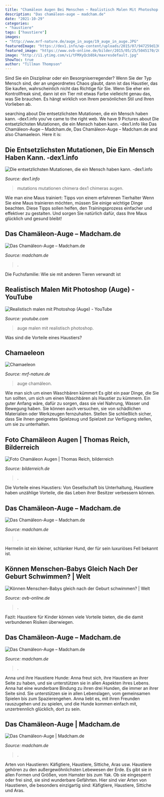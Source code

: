 ```yaml
---
title: "Chamäleon Augen Bei Menschen ~ Realistisch Malen Mit Photoshop (auge)"
description: "Das chamäleon-auge – madcham.de"
date: "2021-10-29"
categories:
- "haustiere"
tags: ["haustiere"]
images:
- "http://www.mrf-nature.de/auge_in_auge/19_auge_in_auge.JPG"
featuredImage: "https://dex1.info/wp-content/uploads/2015/07/947259d1300af43c24bca7c4e4bb2149.jpg"
featured_image: "https://www.ovb-online.de/bilder/2015/05/25/5045170/2063453815-66489943_526-Oef.jpg"
image: "http://i1.ytimg.com/vi/tFMXyQcb8bk/maxresdefault.jpg"
ShowToc: true
author: "Tillman Thompson"
---
```



Sind Sie ein Disziplinar oder ein Besorgniserregender?
Wenn Sie der Typ Mensch sind, der an ungeordnetes Chaos glaubt, dann ist das Haustier, das Sie kaufen, wahrscheinlich nicht das Richtige für Sie. Wenn Sie eher ein Kontrollfreak sind, dann ist ein Tier mit etwas Farbe vielleicht genau das, was Sie brauchen. Es hängt wirklich von Ihrem persönlichen Stil und Ihren Vorlieben ab.

	

		
searching about Die entsetzlichsten Mutationen, die ein Mensch haben kann. -dex1.info you've came to the right web. We have 9 Pictures about Die entsetzlichsten Mutationen, die ein Mensch haben kann. -dex1.info like Das Chamäleon-Auge – Madcham.de, Das Chamäleon-Auge – Madcham.de and also Chamaeleon. Here it is:
		
    
## Die Entsetzlichsten Mutationen, Die Ein Mensch Haben Kann. -dex1.info

<img loading=lazy src="https://dex1.info/wp-content/uploads/2015/07/947259d1300af43c24bca7c4e4bb2149.jpg" onerror="this.onerror=null;this.src='https://tse1.mm.bing.net/th?id=OIP.QZXMMfPFj4P6TTfxIK6xkQHaET&amp;pid=15.1';" alt="Die entsetzlichsten Mutationen, die ein Mensch haben kann. -dex1.info">

_Source: dex1.info_

>mutations mutationen chimera dex1 chimeras augen. 

	

Wie man eine Maus trainiert: Tipps von einem erfahrenen Tierhalter
Wenn Sie eine Maus trainieren möchten, müssen Sie einige wichtige Dinge beachten. Diese Tipps sollen helfen, den Trainingsprozess einfacher und effektiver zu gestalten. Und sorgen Sie natürlich dafür, dass Ihre Maus glücklich und gesund bleibt!

    
## Das Chamäleon-Auge – Madcham.de

<img loading=lazy src="https://www.madcham.de/wp-content/uploads/2014/09/Auge-Chamäleon-präpariert-300x147.jpg?_t=1525607556" onerror="this.onerror=null;this.src='https://tse4.mm.bing.net/th?id=OIP.gtozjpUHGIJqM0pEyTf63gAAAA&amp;pid=15.1';" alt="Das Chamäleon-Auge – Madcham.de">

_Source: madcham.de_

>. 

	

Die Fuchsfamilie: Wie sie mit anderen Tieren verwandt ist

    
## Realistisch Malen Mit Photoshop (Auge) - YouTube

<img loading=lazy src="http://i1.ytimg.com/vi/tFMXyQcb8bk/maxresdefault.jpg" onerror="this.onerror=null;this.src='https://tse2.mm.bing.net/th?id=OIP.tr4EEs5vQ4ZHFMUTuAlc8QHaEK&amp;pid=15.1';" alt="Realistisch malen mit Photoshop (Auge) - YouTube">

_Source: youtube.com_

>auge malen mit realistisch photoshop. 

	

Was sind die Vorteile eines Haustiers?

    
## Chamaeleon

<img loading=lazy src="http://www.mrf-nature.de/auge_in_auge/19_auge_in_auge.JPG" onerror="this.onerror=null;this.src='https://tse1.mm.bing.net/th?id=OIP.HRs9Dn_CPZeCJclWdEqC6AHaE-&amp;pid=15.1';" alt="Chamaeleon">

_Source: mrf-nature.de_

>auge chamäleon. 

	

Wie man sich um einen Waschbären kümmert
Es gibt ein paar Dinge, die Sie tun sollten, um sich um einen Waschbären als Haustier zu kümmern. Ein guter Anfang wäre, dafür zu sorgen, dass sie viel Nahrung, Wasser und Bewegung haben. Sie können auch versuchen, sie von schädlichen Materialien oder Werkzeugen fernzuhalten. Stellen Sie schließlich sicher, dass Sie ihnen geeignetes Spielzeug und Spielzeit zur Verfügung stellen, um sie zu unterhalten.

    
## Foto Chamäleon Augen | Thomas Reich, Bilderreich

<img loading=lazy src="https://bilderreich.de/images/fotos/2014/03/240/20140301_9416/lebensraum-chamaeleon.jpg" onerror="this.onerror=null;this.src='https://tse4.mm.bing.net/th?id=OIP.GsM2iFBgyKJQcDjvR0akHQAAAA&amp;pid=15.1';" alt="Foto Chamäleon Augen | Thomas Reich, bilderreich">

_Source: bilderreich.de_

>. 

	

Die Vorteile eines Haustiers: Von Gesellschaft bis Unterhaltung, Haustiere haben unzählige Vorteile, die das Leben ihrer Besitzer verbessern können.

    
## Das Chamäleon-Auge – Madcham.de

<img loading=lazy src="https://www.madcham.de/wp-content/uploads/2014/09/Auge-Chamäleon-präpariert.jpg" onerror="this.onerror=null;this.src='https://tse2.mm.bing.net/th?id=OIP.TeQuLWpGHNNRUigzFYtKjQHaDo&amp;pid=15.1';" alt="Das Chamäleon-Auge – Madcham.de">

_Source: madcham.de_

>. 

	

Hermelin ist ein kleiner, schlanker Hund, der für sein luxuriöses Fell bekannt ist.

    
## Können Menschen-Babys Gleich Nach Der Geburt Schwimmen? | Welt

<img loading=lazy src="https://www.ovb-online.de/bilder/2015/05/25/5045170/2063453815-66489943_526-Oef.jpg" onerror="this.onerror=null;this.src='https://tse2.mm.bing.net/th?id=OIP.66JR6NhPWjPAfenlYPZQiQHaEK&amp;pid=15.1';" alt="Können Menschen-Babys gleich nach der Geburt schwimmen? | Welt">

_Source: ovb-online.de_

>. 

	

Fazit: Haustiere für Kinder können viele Vorteile bieten, die die damit verbundenen Risiken überwiegen.

    
## Das Chamäleon-Auge – Madcham.de

<img loading=lazy src="https://www.madcham.de/wp-content/uploads/2014/09/Auge-3.jpg" onerror="this.onerror=null;this.src='https://tse4.mm.bing.net/th?id=OIP.ZH-3S0wgyhyAdx3rqymNkwHaEx&amp;pid=15.1';" alt="Das Chamäleon-Auge – Madcham.de">

_Source: madcham.de_

>. 

	

Anna und ihre Haustiere Hunde: Anna freut sich, ihre Haustiere an ihrer Seite zu haben, und sie unterstützen sie in allen Aspekten ihres Lebens.
Anna hat eine wunderbare Bindung zu ihren drei Hunden, die immer an ihrer Seite sind. Sie unterstützen sie in allen Lebenslagen, vom gemeinsamen Spielen bis zum Spazierengehen. Anna liebt es, mit ihren Freunden rauszugehen und zu spielen, und die Hunde kommen einfach mit, unzertrennlich glücklich, dort zu sein.

    
## Das Chamäleon-Auge | Madcham.de

<img loading=lazy src="http://www.madcham.de/wp-content/uploads/2014/09/Auge-3-660x330.jpg" onerror="this.onerror=null;this.src='https://tse4.mm.bing.net/th?id=OIP.VnkQOwJ7gFQl9PPtt0tQdgEsCW&amp;pid=15.1';" alt="Das Chamäleon-Auge | Madcham.de">

_Source: madcham.de_

>. 

	

Arten von Haustieren: Käfigtiere, Haustiere, Sittiche, Aras usw.
Haustiere gehören zu den außergewöhnlichsten Lebewesen der Erde. Es gibt sie in allen Formen und Größen, vom Hamster bis zum Yak. Ob sie eingesperrt oder frei sind, sie sind wunderbare Gefährten. Hier sind vier Arten von Haustieren, die besonders einzigartig sind: Käfigtiere, Haustiere, Sittiche und Aras.


